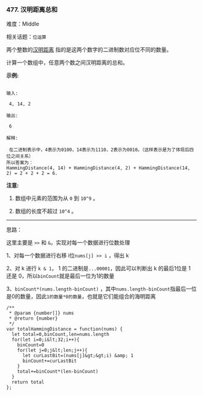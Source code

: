 ### 477. 汉明距离总和

难度：Middle

相关话题：`位运算`

两个整数的[汉明距离](https://baike.baidu.com/item/%E6%B1%89%E6%98%8E%E8%B7%9D%E7%A6%BB/475174?fr=aladdin)
 指的是这两个数字的二进制数对应位不同的数量。



计算一个数组中，任意两个数之间汉明距离的总和。



 **示例:** 





```

输入:

 4, 14, 2

输出:

 6

解释:

 在二进制表示中，4表示为0100，14表示为1110，2表示为0010。（这样表示是为了体现后四位之间关系）
所以答案为：
HammingDistance(4, 14) + HammingDistance(4, 2) + HammingDistance(14, 2) = 2 + 2 + 2 = 6.

```

 **注意:** 





1. 数组中元素的范围为从 `0` 到 `10^9` 。

2. 数组的长度不超过 `10^4` 。






-----

思路：

这里主要是 `>>` 和 `&`，实现对每一个数据进行位数处理

1、对每一个数据进行右移 i位`nums[j] >> i` ，得出 k

2、对 k 进行 `k & 1`， 1 的二进制是`...00001`，因此可以判断出 k 的最后1位是 1 还是 0，所以`binCount`就是最后一位为1的数量

3、`binCount*(nums.length-binCount)` ，其中`nums.length-binCount`指最后一位是0的数量，因此`1的数量*0的数量`，也就是它们能组合的海明距离


```
/**
 * @param {number[]} nums
 * @return {number}
 */
var totalHammingDistance = function(nums) {
  let total=0,binCount,len=nums.length
  for(let i=0;i&lt;32;i++){
    binCount=0
    for(let j=0;j&lt;len;j++){
      let curLastBit=(nums[j]&gt;&gt;i) &amp; 1
      binCount+=curLastBit
    }
    total+=binCount*(len-binCount)
  }
  return total
};



```
